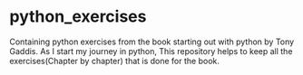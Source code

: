 # python_exercises
Containing python exercises from the book starting out with python by Tony Gaddis.
As I start my journey in python, This repository helps to keep all the exercises(Chapter by chapter) that is done for the book.
